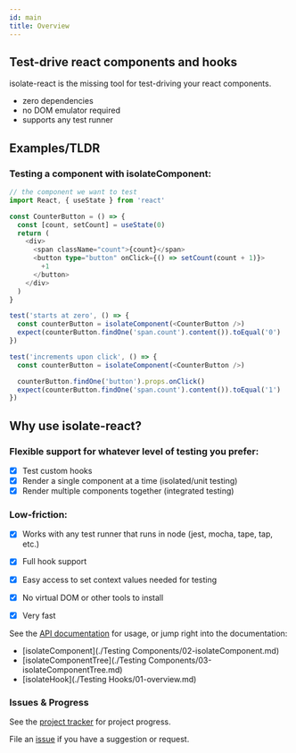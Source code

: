 ```yaml
---
id: main
title: Overview
---
```


## Test-drive react components and hooks

isolate-react is the missing tool for test-driving your react components.

* zero dependencies 
* no DOM emulator required
* supports any test runner

## Examples/TLDR

### Testing a component with isolateComponent:

```typescript
// the component we want to test
import React, { useState } from 'react'

const CounterButton = () => {
  const [count, setCount] = useState(0)
  return (
    <div>
      <span className="count">{count}</span>
      <button type="button" onClick={() => setCount(count + 1)}>
        +1
      </button>
    </div>
  )
}

test('starts at zero', () => {
  const counterButton = isolateComponent(<CounterButton />)
  expect(counterButton.findOne('span.count').content()).toEqual('0')
})

test('increments upon click', () => {
  const counterButton = isolateComponent(<CounterButton />)

  counterButton.findOne('button').props.onClick()
  expect(counterButton.findOne('span.count').content()).toEqual('1')
})
```

## Why use isolate-react?

### Flexible support for whatever level of testing you prefer:
- [x] Test custom hooks
- [x] Render a single component at a time (isolated/unit testing) 
- [x] Render multiple components together (integrated testing)

### Low-friction:
- [x] Works with any test runner that runs in node (jest, mocha, tape, tap, etc.)
- [x] Full hook support
- [x] Easy access to set context values needed for testing
- [x] No virtual DOM or other tools to install
- [x] Very fast


See the [API documentation](./api.md) for usage, or jump right into the documentation:
* [isolateComponent](./Testing Components/02-isolateComponent.md) 
* [isolateComponentTree](./Testing Components/03-isolateComponentTree.md) 
* [isolateHook](./Testing Hooks/01-overview.md)

### Issues & Progress

See the [project tracker](https://github.com/davidmfoley/isolate-react/projects/1) for project progress.

File an [issue](https://github.com/davidmfoley/isolate-react/issues) if you have a suggestion or request.
